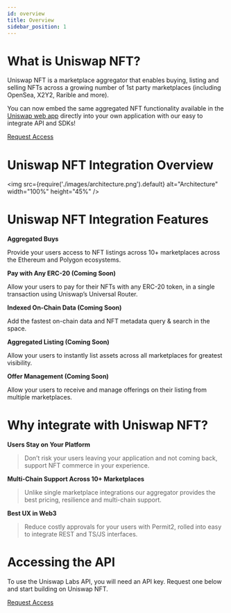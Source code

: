 ```yaml
---
id: overview
title: Overview
sidebar_position: 1
---
```


# What is Uniswap NFT?

Uniswap NFT is a marketplace aggregator that enables buying, listing and selling NFTs across a growing number of 1st party marketplaces (including OpenSea, X2Y2, Rarible and more). 

You can now embed the same aggregated NFT functionality available in the [Uniswap web app](https://app.uniswap.org/#/nfts) directly into your own application with our easy to integrate API and SDKs!

<div style={{width: "100%", justifyContent: "center", display: "flex" }}>
    <a href="https://forms.gle/uRAKftx4sPQiRsB2A" style={{background: "linear-gradient(93.06deg, rgb(255, 0, 199) 2.66%, rgb(255, 159, 251) 98.99%)", border: "none", color: "rgb(255, 255, 255)", padding: "16px 0px", borderRadius:"24px", minWidth:"300px", marginBottom: "5%", marginTop: "5%" }}>
        <p style={{margin: "0px", fontWeight: "700", textAlign: "center" }}>Request Access</p>
    </a>
</div>

# Uniswap NFT Integration Overview
<img src={require('./images/architecture.png').default} alt="Architecture" width="100%" height="45%" />


# Uniswap NFT Integration Features

**Aggregated Buys**

Provide your users access to NFT listings across 10+ marketplaces across the Ethereum and Polygon ecosystems. 

**Pay with Any ERC-20 (Coming Soon)**

Allow your users to pay for their NFTs with any ERC-20 token, in a single transaction using Uniswap’s Universal Router. 

**Indexed On-Chain Data (Coming Soon)**

Add the fastest on-chain data and NFT metadata query & search in the space.

**Aggregated Listing (Coming Soon)**

Allow your users to instantly list assets across all marketplaces for greatest visibility.

**Offer Management (Coming Soon)**

Allow your users to receive and manage offerings on their listing from multiple marketplaces.


# Why integrate with Uniswap NFT?

**Users Stay on Your Platform**

> Don’t risk your users leaving your application and not coming back, support NFT commerce in your experience.

**Multi-Chain Support Across 10+ Marketplaces**

> Unlike single marketplace integrations our aggregator provides the best pricing, resilience and multi-chain support.

**Best UX in Web3**

> Reduce costly approvals for your users with Permit2, rolled into easy to integrate REST and TS/JS interfaces.


# Accessing the API
To use the Uniswap Labs API, you will need an API key. Request one below and start building on Uniswap NFT. 

<div style={{width: "100%", justifyContent: "center", display: "flex" }}>
    <a href="https://forms.gle/uRAKftx4sPQiRsB2A" style={{background: "linear-gradient(93.06deg, rgb(255, 0, 199) 2.66%, rgb(255, 159, 251) 98.99%)", border: "none", color: "rgb(255, 255, 255)", padding: "16px 0px", borderRadius:"24px", minWidth:"300px", marginBottom: "5%" }}>
        <p style={{margin: "0px", fontWeight: "700", textAlign: "center" }}>Request Access</p>
    </a>
</div>
